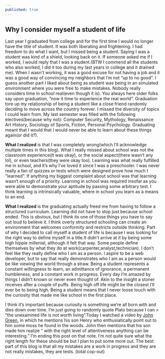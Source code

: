 ```yaml
---
published: true
---
```


## Why I consider myself a student of life

Last year I graduated from college and for the first time I would no longer have the title of student. It was both liberating and frightening. I had freedom to do what I want, but I missed being a student. Saying I was a student was kind of a shield, looking back on it. If someone asked me if I worked, I would reply that I was a student.(BTW I commend all the students who also worked, I did it too during my last years in college and it drained me). When I wasn't working, it was a good excuse for not having a job and it was a good way of convincing my neighbors that I’m not “up to no good”. I guess another part I liked about being as student was being in an simulated environment where you were free to make mistakes. Nobody really considers time in school real(even though it is). You always here older folks say upon graduation, “now it time to experience the real world”. Graduation tore up my relationship of being a student like a close friend randomly deciding to move across the country forever. I missed the diversity of topics I could learn from. My last semester was filled with the following electives(because why not): Computer Security, Mythology, Renaissance Art History, Sociology of Sports, Fiction, Personal Psychology. Graduating meant that I would that I would never be able to learn about these things again(or did it?). 

**What I realized** is that I was completely wrong(which I’ll acknowledge multiple times in this blog). What I really missed about school was not the classroom experience(it was okay), or the social aspect(there wasn’t any lol), or even teachers(they were okay too). Learning was what really fulfilled me in school, and it’s why I’ve loved it since I was a preschooler. I was never really a fan of quizzes or tests which were designed prove how much I "learned". If anything my biggest complaint about school was that learning wasn’t enough of a priority. Learning in school was required insofar as you were able to demonstrate your aptitude by passing some arbitrary test. I think learning is intrinsically valuable, where in school you learn as a means to an end.

**What I realized** is the graduating actually freed me from having to follow a structured curriculum. Learning did not have to stop just because school ended. This is obvious, but I think its one of those things you have to say out loud to believe it. I think overly structured schooling can create an environment that welcomes conformity and restricts outside thinking. Part of why I decided to call myself a student of life is because I was looking for the right way to define myself in a title.It didn't arrive at it by being some high hippie millenial, although it felt that way. Some people define themselves by what they do at work(carpenter,analyst,technician). I don’t feel like they really define who I am as a person. I aspire to be a web developer, but to say that really demonstrates who I am as a person would be like viewing the world through a straw. Being a student represents a constant willingness to learn, an admittance of ignorance, a permanent humbleness, and a constant work in progress. Every day I’m amazed by things I didn’t known or never even thought of. Akin to the insight a stoner receives after a couple of puffs. Being high off life might be the closest I’ll ever be to being high. Being a student means that I never loose touch with the curiosity that made me like school in the first place. 

I think it’s important because curiosity is something we’re all born with and dies down over time. I’m just going to randomly quote Plato because I can > “the unexamined life is not worth living”.Today I watched a video by [John Green](https://www.youtube.com/watch?v=ZrysoIKzTeY), in which he mentions his son Henry who enthusiatically point out to him some moss he found in the woods. John then mentions that his son made him realize “ with the right level of attentiveness anything can be interesting.” I’m ending this post on that note. I’m not quite sure what the right length for these should be but I plan to put some more out. The best part of this blog is that all my mistakes are a work in progress and they are not really mistakes, they are tests. (total cop-out)
